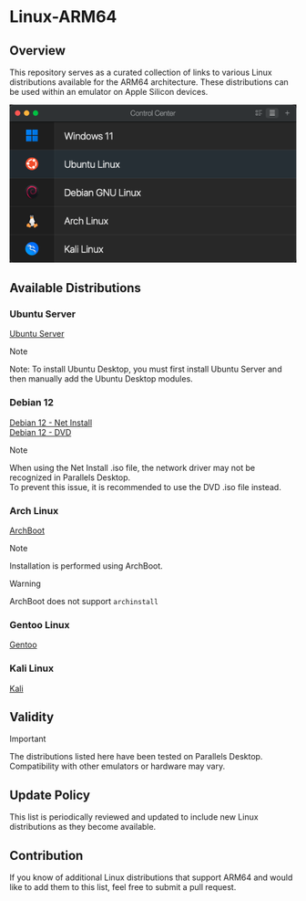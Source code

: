 # Linux-ARM64

## Overview
This repository serves as a curated collection of links to various Linux distributions available for the ARM64 architecture. These distributions can be used within an emulator on Apple Silicon devices.

![Just a sample Screenshot](https://raw.githubusercontent.com/AliShahabzadeh/Linux-ARM64/main/src/Screenshots/Main.png)

## Available Distributions

### Ubuntu Server
[Ubuntu Server](https://ubuntu.com/download/server/arm)

> [!NOTE]
> Note: To install Ubuntu Desktop, you must first install Ubuntu Server and then manually add the Ubuntu Desktop modules.

### Debian 12
[Debian 12 - Net Install](https://cdimage.debian.org/debian-cd/current/arm64/iso-cd/)  
[Debian 12 - DVD](https://cdimage.debian.org/debian-cd/current/arm64/iso-dvd/)

> [!NOTE]
> When using the Net Install .iso file, the network driver may not be recognized in Parallels Desktop.  
> To prevent this issue, it is recommended to use the DVD .iso file instead.

### Arch Linux
[ArchBoot](https://release.archboot.com/aarch64/latest/iso/)

> [!NOTE]
> Installation is performed using ArchBoot.

> [!WARNING]
> ArchBoot does not support `archinstall`

### Gentoo Linux
[Gentoo](https://www.gentoo.org/downloads/)

### Kali Linux
[Kali](https://www.kali.org)

## Validity
> [!IMPORTANT]
> The distributions listed here have been tested on Parallels Desktop. Compatibility with other emulators or hardware may vary.

## Update Policy
This list is periodically reviewed and updated to include new Linux distributions as they become available.

## Contribution
If you know of additional Linux distributions that support ARM64 and would like to add them to this list, feel free to submit a pull request.
